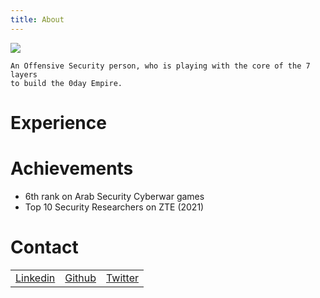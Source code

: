```yaml
---
title: About
---
```


<img src="https://avatars.githubusercontent.com/u/62406753" style="align:center;">

<br>

    An Offensive Security person, who is playing with the core of the 7 layers 
    to build the 0day Empire.
# Experience

# Achievements

- 6th rank on Arab Security Cyberwar games
- Top 10 Security Researchers on ZTE (2021)

# Contact

 <table>
  <tr>
      <td><a href="https://www.linkedin.com/in/zer0verflow/">Linkedin</a></td>
      <td><a href="https://github.com/Zeyad-Azima">Github</a></td>
      <td><a href="https://twitter.com/@AzimaZeyad">Twitter</a></td>
  </tr>
</table> 
